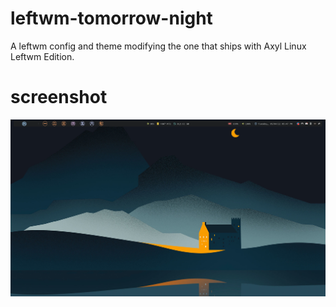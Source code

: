 # leftwm-tomorrow-night

A leftwm config and theme modifying the one that ships with Axyl Linux Leftwm Edition.

# screenshot
![screenshot](./screenshot.png)
